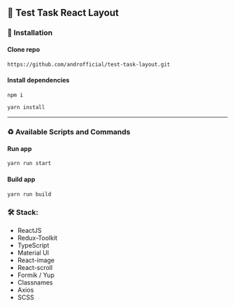 ## :scorpion: Test Task React Layout

### :link: Installation

#### Clone repo

```bash
https://github.com/androfficial/test-task-layout.git
```

#### Install dependencies

```bash
npm i
```

```bash
yarn install
```

---

### :recycle: Available Scripts and Commands

#### Run app

```bash
yarn run start
```

#### Build app

```bash
yarn run build
```

### :hammer_and_wrench: Stack:

- ReactJS
- Redux-Toolkit
- TypeScript
- Material UI
- React-image
- React-scroll
- Formik / Yup
- Classnames
- Axios
- SCSS
